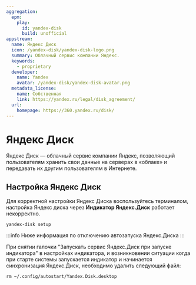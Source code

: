 ```yaml
---
aggregation:
  epm:
    play:
      id: yandex-disk
      build: unofficial
appstream:
  name: Яндекс Диск
  icon: /yandex-disk/yandex-disk-logo.png
  summary: Облачный сервис компании Яндекс.
  keywords:
    - proprietary
  developer:
    name: Yandex
    avatar: /yandex-disk/yandex-disk-avatar.png
  metadata_license:
    name: Собственная
    link: https://yandex.ru/legal/disk_agreement/
  url:
    homepage: https://360.yandex.ru/disk/
---
```


# Яндекс Диск

Яндекс Диск — облачный сервис компании Яндекс, позволяющий пользователям хранить свои данные на серверах в «облаке» и передавать их другим пользователям в Интернете.

<!--@include: @apps/_parts/install/content-epm-play.md-->

## Настройка Яндекс Диск

Для корректной настройки Яндекс Диска воспользуйтесь терминалом, настройка Яндекс диска через **Индикатор Яндекс.Диск** работает некорректно.

```shell
yandex-disk setup
```

:::info
Ниже информация по отключению автозапуска Яндекс.Диска
:::

При снятии галочки "Запускать сервис Яндекс.Диск при запуске индикатора" в настройках индикатора, и возникновении ситуации когда при старте системы запускается индикатор и начинается синхронизация Яндекс.Диск, необходимо удалить следующий файл:

```shell
rm ~/.config/autostart/Yandex.Disk.desktop
```
